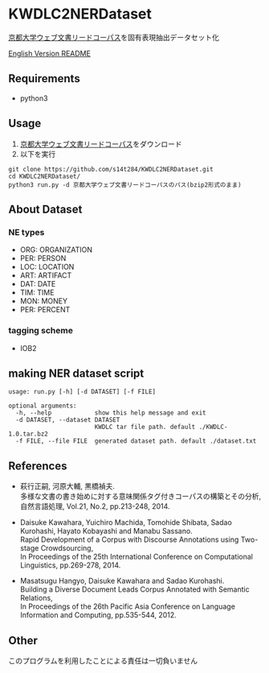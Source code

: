 # KWDLC2NERDataset
[京都大学ウェブ文書リードコーパス](http://nlp.ist.i.kyoto-u.ac.jp/index.php?KWDLC)を固有表現抽出データセット化

[English Version README](https://github.com/s14t284/KWDLC2NERDataset/blob/master/README.en.md)

## Requirements

- python3


## Usage

1. [京都大学ウェブ文書リードコーパス](http://nlp.ist.i.kyoto-u.ac.jp/nl-resource/KWDLC/download\_kwdlc.cgi)をダウンロード
2. 以下を実行

```
git clone https://github.com/s14t284/KWDLC2NERDataset.git
cd KWDLC2NERDataset/
python3 run.py -d 京都大学ウェブ文書リードコーパスのパス(bzip2形式のまま)
```


## About Dataset

### NE types

- ORG: ORGANIZATION
- PER: PERSON
- LOC: LOCATION
- ART: ARTIFACT
- DAT: DATE
- TIM: TIME
- MON: MONEY
- PER: PERCENT

### tagging scheme

- IOB2


## making NER dataset script

```
usage: run.py [-h] [-d DATASET] [-f FILE]

optional arguments:
  -h, --help            show this help message and exit
  -d DATASET, --dataset DATASET
                        KWDLC tar file path. default ./KWDLC-1.0.tar.bz2
  -f FILE, --file FILE  generated dataset path. default ./dataset.txt
```


## References

- 萩行正嗣, 河原大輔, 黒橋禎夫.  
多様な文書の書き始めに対する意味関係タグ付きコーパスの構築とその分析,  
自然言語処理, Vol.21, No.2, pp.213-248, 2014.

- Daisuke Kawahara, Yuichiro Machida, Tomohide Shibata, Sadao Kurohashi, Hayato Kobayashi and Manabu Sassano.  
Rapid Development of a Corpus with Discourse Annotations using Two-stage Crowdsourcing,  
In Proceedings of the 25th International Conference on Computational Linguistics, pp.269-278, 2014.

- Masatsugu Hangyo, Daisuke Kawahara and Sadao Kurohashi.  
Building a Diverse Document Leads Corpus Annotated with Semantic Relations,  
In Proceedings of the 26th Pacific Asia Conference on Language Information and Computing, pp.535-544, 2012.


## Other

このプログラムを利用したことによる責任は一切負いません

